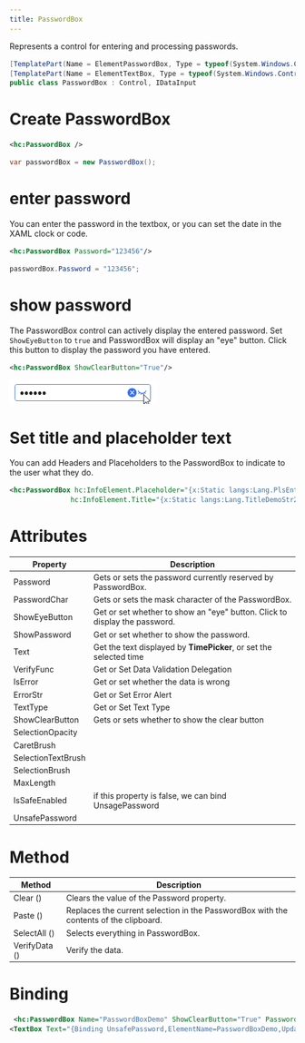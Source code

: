 ```yaml
---
title: PasswordBox
---
```


Represents a control for entering and processing passwords.

``` CS
[TemplatePart(Name = ElementPasswordBox, Type = typeof(System.Windows.Controls.PasswordBox))]
[TemplatePart(Name = ElementTextBox, Type = typeof(System.Windows.Controls.TextBox))]
public class PasswordBox : Control, IDataInput
```
# Create PasswordBox

``` XML
<hc:PasswordBox />
```

``` CS
var passwordBox = new PasswordBox();
```

# enter password
You can enter the password in the textbox, or you can set the date in the XAML clock or code.

``` XML
<hc:PasswordBox Password="123456"/>
```
``` CS
passwordBox.Password = "123456";
```
# show password
The PasswordBox control can actively display the entered password. Set `ShowEyeButton` to `true` and PasswordBox will display an "eye" button. Click this button to display the password you have entered.

``` xml
<hc:PasswordBox ShowClearButton="True"/>
``` 

![PasswordBox](https://raw.githubusercontent.com/HandyOrg/HandyOrgResource/master/HandyControl/Doc/extend_controls/PasswordBox_2.gif)

# Set title and placeholder text
You can add Headers and Placeholders to the PasswordBox to indicate to the user what they do.

``` XML
<hc:PasswordBox hc:InfoElement.Placeholder="{x:Static langs:Lang.PlsEnterContent}"
               hc:InfoElement.Title="{x:Static langs:Lang.TitleDemoStr2}"
```

# Attributes
| Property | Description |
| ---------------- | ------------------ |
| Password | Gets or sets the password currently reserved by PasswordBox. |
| PasswordChar | Gets or sets the mask character of the PasswordBox. |
| ShowEyeButton | Get or set whether to show an "eye" button. Click to display the password. |
| ShowPassword | Get or set whether to show the password. |
| Text | Get the text displayed by **TimePicker**, or set the selected time |
| VerifyFunc | Get or Set Data Validation Delegation |
| IsError | Get or set whether the data is wrong |
| ErrorStr | Get or Set Error Alert |
| TextType | Get or Set Text Type |
| ShowClearButton | Gets or sets whether to show the clear button |
| SelectionOpacity | |
| CaretBrush | |
| SelectionTextBrush | |
| SelectionBrush | |
| MaxLength | |
| IsSafeEnabled | if this property is false, we can bind UnsagePassword |
| UnsafePassword | |

# Method
| Method | Description |
| ---------------- | ------------------ |
| Clear () | Clears the value of the Password property. |
| Paste () | Replaces the current selection in the PasswordBox with the contents of the clipboard. |
| SelectAll () | Selects everything in PasswordBox. |
| VerifyData () | Verify the data. |

# Binding
``` xml
 <hc:PasswordBox Name="PasswordBoxDemo" ShowClearButton="True" Password="123456" IsSafeEnabled="False"/>
<TextBox Text="{Binding UnsafePassword,ElementName=PasswordBoxDemo,UpdateSourceTrigger=PropertyChanged}" Margin="0,6,0,0"/>
```